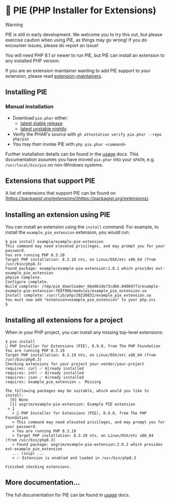 # 🥧 PIE (PHP Installer for Extensions)

> [!WARNING]
> PIE is still in early development. We welcome you to try this out, but please
> exercise caution when using PIE, as things may go wrong! If you do encounter
> issues, please do report an issue!

You will need PHP 8.1 or newer to run PIE, but PIE can install an extension to
any installed PHP version.

If you are an extension maintainer wanting to add PIE support to your extension,
please read [extension-maintainers](./docs/extension-maintainers.md).

## Installing PIE

### Manual installation

- Download `pie.phar` either:
  - [latest stable release](https://github.com/php/pie/releases)
  - [latest unstable nightly](https://php.github.io/pie/pie-nightly.phar)
- Verify the PHAR's source with `gh attestation verify pie.phar --repo php/pie`
- You may then invoke PIE with `php pie.phar <command>`

Further installation details can be found in the [usage](./docs/usage.md) docs.
This documentation assumes you have moved `pie.phar` into your `$PATH`, e.g.
`/usr/local/bin/pie` on non-Windows systems.

## Extensions that support PIE

A list of extensions that support PIE can be found on
[https://packagist.org/extensions](https://packagist.org/extensions).

## Installing an extension using PIE

You can install an extension using the `install` command. For example, to
install the `example_pie_extension` extension, you would run:

```shell
$ pie install example/example-pie-extension
This command may need elevated privileges, and may prompt you for your password.
You are running PHP 8.3.10
Target PHP installation: 8.3.10 nts, on Linux/OSX/etc x86_64 (from /usr/bin/php8.3)
Found package: example/example-pie-extension:1.0.1 which provides ext-example_pie_extension
phpize complete.
Configure complete.
Build complete: /tmp/pie_downloader_66e0b1de73cdb6.04069773/example-example-pie-extension-769f906/modules/example_pie_extension.so
Install complete: /usr/lib/php/20230831/example_pie_extension.so
You must now add "extension=example_pie_extension" to your php.ini
$
```

## Installing all extensions for a project

When in your PHP project, you can install any missing top-level extensions:

```
$ pie install
🥧 PHP Installer for Extensions (PIE), 0.9.0, from The PHP Foundation
You are running PHP 8.3.19
Target PHP installation: 8.3.19 nts, on Linux/OSX/etc x86_64 (from /usr/bin/php8.3)
Checking extensions for your project your-vendor/your-project
requires: curl ✅ Already installed
requires: intl ✅ Already installed
requires: json ✅ Already installed
requires: example_pie_extension ⚠️  Missing

The following packages may be suitable, which would you like to install:
  [0] None
  [1] asgrim/example-pie-extension: Example PIE extension
 > 1
   > 🥧 PHP Installer for Extensions (PIE), 0.9.0, from The PHP Foundation
   > This command may need elevated privileges, and may prompt you for your password.
   > You are running PHP 8.3.19
   > Target PHP installation: 8.3.19 nts, on Linux/OSX/etc x86_64 (from /usr/bin/php8.3)
   > Found package: asgrim/example-pie-extension:2.0.2 which provides ext-example_pie_extension
   ... (snip) ...
   > ✅ Extension is enabled and loaded in /usr/bin/php8.3

Finished checking extensions.
```

## More documentation...

The full documentation for PIE can be found in [usage](./docs/usage.md) docs.
